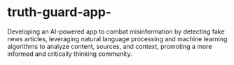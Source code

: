 # truth-guard-app-
Developing an AI-powered app to combat misinformation by detecting fake news articles, leveraging natural language processing and machine learning algorithms to analyze content, sources, and context, promoting a more informed and critically thinking community.
